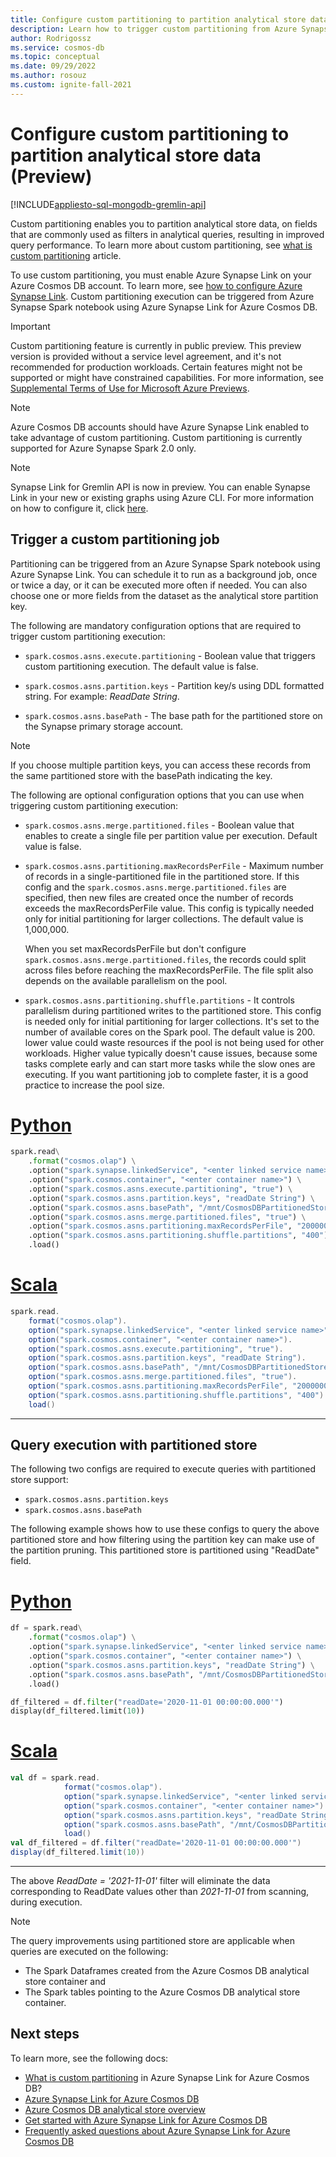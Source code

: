 ```yaml
---
title: Configure custom partitioning to partition analytical store data (Preview)
description: Learn how to trigger custom partitioning from Azure Synapse Spark notebook using Azure Synapse Link for Azure Cosmos DB. It explains the configuration options.
author: Rodrigossz
ms.service: cosmos-db
ms.topic: conceptual
ms.date: 09/29/2022
ms.author: rosouz
ms.custom: ignite-fall-2021
---
```


# Configure custom partitioning to partition analytical store data (Preview)
[!INCLUDE[appliesto-sql-mongodb-gremlin-api](includes/appliesto-sql-mongodb-gremlin-api.md)]


Custom partitioning enables you to partition analytical store data, on fields that are commonly used as filters in analytical queries, resulting in improved query performance.
To learn more about custom partitioning, see [what is custom partitioning](custom-partitioning-analytical-store.md) article.

To use custom partitioning, you must enable Azure Synapse Link on your Azure Cosmos DB account. To learn more, see [how to configure Azure Synapse Link](configure-synapse-link.md). Custom partitioning execution can be triggered from Azure Synapse Spark notebook using Azure Synapse Link for Azure Cosmos DB.

> [!IMPORTANT]
> Custom partitioning feature is currently in public preview. This preview version is provided without a service level agreement, and it's not recommended for production workloads. Certain features might not be supported or might have constrained capabilities. For more information, see [Supplemental Terms of Use for Microsoft Azure Previews](https://azure.microsoft.com/support/legal/preview-supplemental-terms/).

> [!NOTE]
> Azure Cosmos DB accounts should have Azure Synapse Link enabled to take advantage of custom partitioning. Custom partitioning is currently supported for Azure Synapse Spark 2.0 only.


> [!NOTE]
> Synapse Link for Gremlin API is now in preview. You can enable Synapse Link in your new or existing graphs using Azure CLI. For more information on how to configure it, click [here](configure-synapse-link.md).


## Trigger a custom partitioning job

Partitioning can be triggered from an Azure Synapse Spark notebook using Azure Synapse Link. You can schedule it to run as a background job, once or twice a day, or it can be executed more often if needed.  You can also choose one or more fields from the dataset as the analytical store partition key.

The following are mandatory configuration options that are required to trigger custom partitioning execution:

* `spark.cosmos.asns.execute.partitioning` - Boolean value that triggers custom partitioning execution. The default value is false.

* `spark.cosmos.asns.partition.keys` - Partition key/s using DDL formatted string. For example: *ReadDate String*.

* `spark.cosmos.asns.basePath` - The base path for the partitioned store on the Synapse primary storage account.

> [!NOTE]
> If you choose multiple partition keys, you can access these records from the same partitioned store with the basePath indicating the key.

The following are optional configuration options that you can use when triggering custom partitioning execution:

* `spark.cosmos.asns.merge.partitioned.files` - Boolean value that enables to create a single file per partition value per execution. Default value is false.

* `spark.cosmos.asns.partitioning.maxRecordsPerFile` - Maximum number of records in a single-partitioned file in the partitioned store. If this config and the `spark.cosmos.asns.merge.partitioned.files` are specified, then new files are created once the number of records exceeds the maxRecordsPerFile value. This config is typically needed only for initial partitioning for larger collections. The default value is 1,000,000.

  When you set maxRecordsPerFile but don't configure `spark.cosmos.asns.merge.partitioned.files`, the records could split across files before reaching the maxRecordsPerFile. The file split also depends on the available parallelism on the pool.

* `spark.cosmos.asns.partitioning.shuffle.partitions` - It controls parallelism during partitioned writes to the partitioned store. This config is needed only for initial partitioning for larger collections. It's set to the number of available cores on the Spark pool. The default value is 200. lower value could waste resources if the pool is not being used for other workloads. Higher value typically doesn't cause issues, because some tasks complete early and can start more tasks while the slow ones are executing. If you want partitioning job to complete faster, it is a good practice to increase the pool size.

# [Python](#tab/python)

```python
spark.read\
    .format("cosmos.olap") \
    .option("spark.synapse.linkedService", "<enter linked service name>") \
    .option("spark.cosmos.container", "<enter container name>") \
    .option("spark.cosmos.asns.execute.partitioning", "true") \
    .option("spark.cosmos.asns.partition.keys", "readDate String") \
    .option("spark.cosmos.asns.basePath", "/mnt/CosmosDBPartitionedStore/") \
    .option("spark.cosmos.asns.merge.partitioned.files", "true") \
    .option("spark.cosmos.asns.partitioning.maxRecordsPerFile", "2000000") \
    .option("spark.cosmos.asns.partitioning.shuffle.partitions", "400") \
    .load()
```

# [Scala](#tab/scala)

```scala
spark.read.
    format("cosmos.olap").
    option("spark.synapse.linkedService", "<enter linked service name>").
    option("spark.cosmos.container", "<enter container name>").
    option("spark.cosmos.asns.execute.partitioning", "true").
    option("spark.cosmos.asns.partition.keys", "readDate String").
    option("spark.cosmos.asns.basePath", "/mnt/CosmosDBPartitionedStore/").
    option("spark.cosmos.asns.merge.partitioned.files", "true").
    option("spark.cosmos.asns.partitioning.maxRecordsPerFile", "2000000").
    option("spark.cosmos.asns.partitioning.shuffle.partitions", "400").
    load()
```
---

## Query execution with partitioned store

The following two configs are required to execute queries with partitioned store support:

* `spark.cosmos.asns.partition.keys`
* `spark.cosmos.asns.basePath`

The following example shows how to use these configs to query the above partitioned store and how filtering using the partition key can make use of the partition pruning. This partitioned store is partitioned using "ReadDate" field.

# [Python](#tab/python)

```python
df = spark.read\
    .format("cosmos.olap") \
    .option("spark.synapse.linkedService", "<enter linked service name>") \
    .option("spark.cosmos.container", "<enter container name>") \
    .option("spark.cosmos.asns.partition.keys", "readDate String") \
    .option("spark.cosmos.asns.basePath", "/mnt/CosmosDBPartitionedStore/") \
    .load()

df_filtered = df.filter("readDate='2020-11-01 00:00:00.000'")
display(df_filtered.limit(10))
```

# [Scala](#tab/scala)

```scala
val df = spark.read.
            format("cosmos.olap").
            option("spark.synapse.linkedService", "<enter linked service name>").
            option("spark.cosmos.container", "<enter container name>").
            option("spark.cosmos.asns.partition.keys", "readDate String").
            option("spark.cosmos.asns.basePath", "/mnt/CosmosDBPartitionedStore/").
            load()
val df_filtered = df.filter("readDate='2020-11-01 00:00:00.000'")
display(df_filtered.limit(10))
```
---

The above *ReadDate = '2021-11-01'* filter will eliminate the data corresponding to ReadDate values other than *2021-11-01* from scanning, during execution.

> [!NOTE]
> The query improvements using partitioned store are applicable when queries are executed on the following:
>
> * The Spark Dataframes created from the Azure Cosmos DB analytical store container and
> * The Spark tables pointing to the Azure Cosmos DB analytical store container.

## Next steps

To learn more, see the following docs:

* [What is custom partitioning](custom-partitioning-analytical-store.md) in Azure Synapse Link for Azure Cosmos DB?
* [Azure Synapse Link for Azure Cosmos DB](synapse-link.md)
* [Azure Cosmos DB analytical store overview](analytical-store-introduction.md)
* [Get started with Azure Synapse Link for Azure Cosmos DB](configure-synapse-link.md)
* [Frequently asked questions about Azure Synapse Link for Azure Cosmos DB](synapse-link-frequently-asked-questions.yml)
